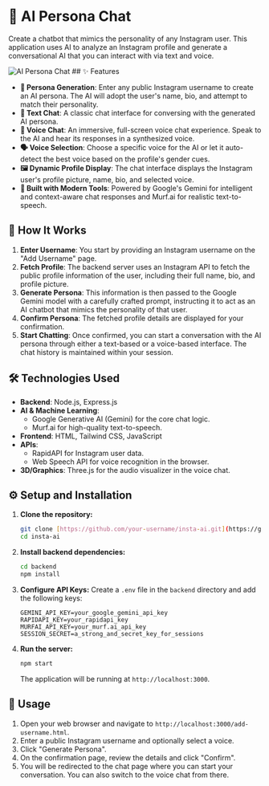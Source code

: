 # 🤖 AI Persona Chat

Create a chatbot that mimics the personality of any Instagram user. This application uses AI to analyze an Instagram profile and generate a conversational AI that you can interact with via text and voice.

![AI Persona Chat](https://i.imgur.com/your-screenshot-1.png) ## ✨ Features

-   **👤 Persona Generation**: Enter any public Instagram username to create an AI persona. The AI will adopt the user's name, bio, and attempt to match their personality.
-   **💬 Text Chat**: A classic chat interface for conversing with the generated AI persona.
-   **🎤 Voice Chat**: An immersive, full-screen voice chat experience. Speak to the AI and hear its responses in a synthesized voice.
-   **🗣️ Voice Selection**: Choose a specific voice for the AI or let it auto-detect the best voice based on the profile's gender cues.
-   **🖼️ Dynamic Profile Display**: The chat interface displays the Instagram user's profile picture, name, bio, and selected voice.
-   **🚀 Built with Modern Tools**: Powered by Google's Gemini for intelligent and context-aware chat responses and Murf.ai for realistic text-to-speech.

## 🤔 How It Works

1.  **Enter Username**: You start by providing an Instagram username on the "Add Username" page.
2.  **Fetch Profile**: The backend server uses an Instagram API to fetch the public profile information of the user, including their full name, bio, and profile picture.
3.  **Generate Persona**: This information is then passed to the Google Gemini model with a carefully crafted prompt, instructing it to act as an AI chatbot that mimics the personality of that user.
4.  **Confirm Persona**: The fetched profile details are displayed for your confirmation.
5.  **Start Chatting**: Once confirmed, you can start a conversation with the AI persona through either a text-based or a voice-based interface. The chat history is maintained within your session.

## 🛠️ Technologies Used

-   **Backend**: Node.js, Express.js
-   **AI & Machine Learning**:
    -   Google Generative AI (Gemini) for the core chat logic.
    -   Murf.ai for high-quality text-to-speech.
-   **Frontend**: HTML, Tailwind CSS, JavaScript
-   **APIs**:
    -   RapidAPI for Instagram user data.
    -   Web Speech API for voice recognition in the browser.
-   **3D/Graphics**: Three.js for the audio visualizer in the voice chat.

## ⚙️ Setup and Installation

1.  **Clone the repository:**
    ```bash
    git clone [https://github.com/your-username/insta-ai.git](https://github.com/your-username/insta-ai.git)
    cd insta-ai
    ```

2.  **Install backend dependencies:**
    ```bash
    cd backend
    npm install
    ```

3.  **Configure API Keys:**
    Create a `.env` file in the `backend` directory and add the following keys:

    ```env
    GEMINI_API_KEY=your_google_gemini_api_key
    RAPIDAPI_KEY=your_rapidapi_key
    MURFAI_API_KEY=your_murf.ai_api_key
    SESSION_SECRET=a_strong_and_secret_key_for_sessions
    ```

4.  **Run the server:**
    ```bash
    npm start
    ```
    The application will be running at `http://localhost:3000`.

## 🚀 Usage

1.  Open your web browser and navigate to `http://localhost:3000/add-username.html`.
2.  Enter a public Instagram username and optionally select a voice.
3.  Click "Generate Persona".
4.  On the confirmation page, review the details and click "Confirm".
5.  You will be redirected to the chat page where you can start your conversation. You can also switch to the voice chat from there.
